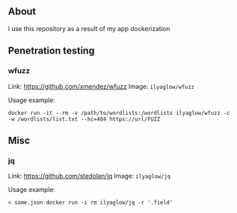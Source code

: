 About
-----

I use this repository as a result of my app dockerization

## Penetration testing

### wfuzz

Link: https://github.com/xmendez/wfuzz
Image: `ilyaglow/wfuzz`

Usage example:
```
docker run -it --rm -v /path/to/wordlists:/wordlists ilyaglow/wfuzz -c -w /wordlists/list.txt --hc=404 https://url/FUZZ
```

## Misc

### jq

Link: https://github.com/stedolan/jq
Image: `ilyaglow/jq`

Usage example:
```
< some.json docker run -i rm ilyaglow/jq -r '.field'
```
